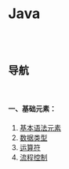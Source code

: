 # Java

<br><br>

## 导航

<br>

#### 一、基础元素：

1. [基本语法元素](基础元素/基本语法元素.md#基本语法元素)
2. [数据类型](基础元素/数据类型.md#数据类型)
3. [运算符](基础元素/运算符.md#运算符)
4. [流程控制]()
